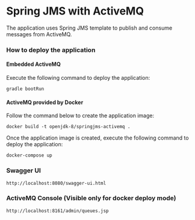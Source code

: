 # Spring JMS with ActiveMQ
The application uses Spring JMS template to publish and consume messages from ActiveMQ.

### How to deploy the application

#### Embedded ActiveMQ
Execute the following command to deploy the application:

```gradle bootRun```

#### ActiveMQ provided by Docker
Follow the command below to create the application image:

```docker build -t openjdk-8/springjms-activemq .```

Once the application image is created, execute the following command to deploy the application:

```docker-compose up```

### Swagger UI
```http://localhost:8080/swagger-ui.html```

### ActiveMQ Console (Visible only for docker deploy mode)
```http://localhost:8161/admin/queues.jsp```





